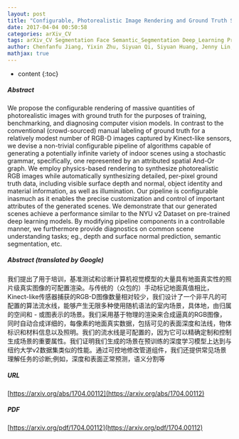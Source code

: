 ```yaml
---
layout: post
title: "Configurable, Photorealistic Image Rendering and Ground Truth Synthesis by Sampling Stochastic Grammars Representing Indoor Scenes"
date: 2017-04-04 00:50:58
categories: arXiv_CV
tags: arXiv_CV Segmentation Face Semantic_Segmentation Deep_Learning Prediction
author: Chenfanfu Jiang, Yixin Zhu, Siyuan Qi, Siyuan Huang, Jenny Lin, Xingwen Guo, Lap-Fai Yu, Demetri Terzopoulos, Song-Chun Zhu
mathjax: true
---
```


* content
{:toc}

##### Abstract
We propose the configurable rendering of massive quantities of photorealistic images with ground truth for the purposes of training, benchmarking, and diagnosing computer vision models. In contrast to the conventional (crowd-sourced) manual labeling of ground truth for a relatively modest number of RGB-D images captured by Kinect-like sensors, we devise a non-trivial configurable pipeline of algorithms capable of generating a potentially infinite variety of indoor scenes using a stochastic grammar, specifically, one represented by an attributed spatial And-Or graph. We employ physics-based rendering to synthesize photorealistic RGB images while automatically synthesizing detailed, per-pixel ground truth data, including visible surface depth and normal, object identity and material information, as well as illumination. Our pipeline is configurable inasmuch as it enables the precise customization and control of important attributes of the generated scenes. We demonstrate that our generated scenes achieve a performance similar to the NYU v2 Dataset on pre-trained deep learning models. By modifying pipeline components in a controllable manner, we furthermore provide diagnostics on common scene understanding tasks; eg., depth and surface normal prediction, semantic segmentation, etc.

##### Abstract (translated by Google)
我们提出了用于培训，基准测试和诊断计算机视觉模型的大量具有地面真实性的照片级真实图像的可配置渲染。与传统的（众包的）手动标记地面真值相比，Kinect-like传感器捕获的RGB-D图像数量相对较少，我们设计了一个非平凡的可配置的算法流水线，能够产生无限多种使用随机语法的室内场景，具体地，由归属的空间和 - 或图表示的场景。我们采用基于物理的渲染来合成逼真的RGB图像，同时自动合成详细的，每像素的地面真实数据，包括可见的表面深度和法线，物体标识和材料信息以及照明。我们的流水线是可配置的，因为它可以精确定制和控制生成场景的重要属性。我们证明我们生成的场景在预训练的深度学习模型上达到与纽约大学v2数据集类似的性能。通过可控地修改管道组件，我们还提供常见场景理解任务的诊断;例如，深度和表面正常预测，语义分割等

##### URL
[https://arxiv.org/abs/1704.00112](https://arxiv.org/abs/1704.00112)

##### PDF
[https://arxiv.org/pdf/1704.00112](https://arxiv.org/pdf/1704.00112)

